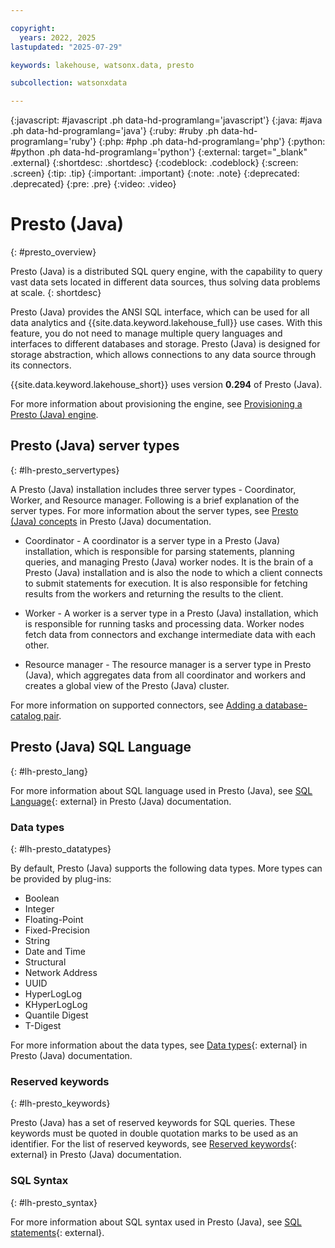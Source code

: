 ```yaml
---

copyright:
  years: 2022, 2025
lastupdated: "2025-07-29"

keywords: lakehouse, watsonx.data, presto

subcollection: watsonxdata

---
```


{:javascript: #javascript .ph data-hd-programlang='javascript'}
{:java: #java .ph data-hd-programlang='java'}
{:ruby: #ruby .ph data-hd-programlang='ruby'}
{:php: #php .ph data-hd-programlang='php'}
{:python: #python .ph data-hd-programlang='python'}
{:external: target="_blank" .external}
{:shortdesc: .shortdesc}
{:codeblock: .codeblock}
{:screen: .screen}
{:tip: .tip}
{:important: .important}
{:note: .note}
{:deprecated: .deprecated}
{:pre: .pre}
{:video: .video}

# Presto (Java)
{: #presto_overview}

Presto (Java) is a distributed SQL query engine, with the capability to query vast data sets located in different data sources, thus solving data problems at scale.
{: shortdesc}

Presto (Java) provides the ANSI SQL interface, which can be used for all data analytics and {{site.data.keyword.lakehouse_full}} use cases. With this feature, you do not need to manage multiple query languages and interfaces to different databases and storage. Presto (Java) is designed for storage abstraction, which allows connections to any data source through its connectors.

{{site.data.keyword.lakehouse_short}} uses version **0.294** of Presto (Java).

For more information about provisioning the engine, see [Provisioning a Presto (Java) engine](/docs/watsonxdata?topic=watsonxdata-prov_engine).

## Presto (Java) server types
{: #lh-presto_servertypes}

A Presto (Java) installation includes three server types - Coordinator, Worker, and Resource manager. Following is a brief explanation of the server types. For more information about the server types, see [Presto (Java) concepts](https://prestodb.io/docs/current/overview/concepts.html) in Presto (Java) documentation.

- Coordinator - A coordinator is a server type in a Presto (Java) installation, which is responsible for parsing statements, planning queries, and managing Presto (Java) worker nodes. It is the brain of a Presto (Java) installation and is also the node to which a client connects to submit statements for execution. It is also responsible for fetching results from the workers and returning the results to the client.

- Worker - A worker is a server type in a Presto (Java) installation, which is responsible for running tasks and processing data. Worker nodes fetch data from connectors and exchange intermediate data with each other.

- Resource manager - The resource manager is a server type in Presto (Java), which aggregates data from all coordinator and workers and creates a global view of the Presto (Java) cluster.

For more information on supported connectors, see [Adding a database-catalog pair](/docs/watsonxdata?topic=watsonxdata-reg_database).

## Presto (Java) SQL Language
{: #lh-presto_lang}

For more information about SQL language used in Presto (Java), see [SQL Language](https://prestodb.io/docs/current/language.html){: external} in Presto (Java) documentation.

### Data types
{: #lh-presto_datatypes}

By default, Presto (Java) supports the following data types. More types can be provided by plug-ins:

- Boolean
- Integer
- Floating-Point
- Fixed-Precision
- String
- Date and Time
- Structural
- Network Address
- UUID
- HyperLogLog
- KHyperLogLog
- Quantile Digest
- T-Digest

For more information about the data types, see [Data types](https://prestodb.io/docs/current/language/types.html){: external} in Presto (Java) documentation.

### Reserved keywords
{: #lh-presto_keywords}

Presto (Java) has a set of reserved keywords for SQL queries. These keywords must be quoted in double quotation marks to be used as an identifier.
For the list of reserved keywords, see [Reserved keywords](https://prestodb.io/docs/current/language/reserved.html){: external} in Presto (Java) documentation.

### SQL Syntax
{: #lh-presto_syntax}

For more information about SQL syntax used in Presto (Java), see [SQL statements](https://www.ibm.com/docs/en/watsonx/watsonxdata/2.1.x?topic=presto-sql-statements){: external}.
